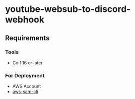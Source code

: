 # youtube-websub-to-discord-webhook

## Requirements

### Tools

- Go 1.16 or later

### For Deployment

- AWS Account
- [aws-sam-cli](https://docs.aws.amazon.com/serverless-application-model/latest/developerguide/serverless-sam-cli-install.html)

